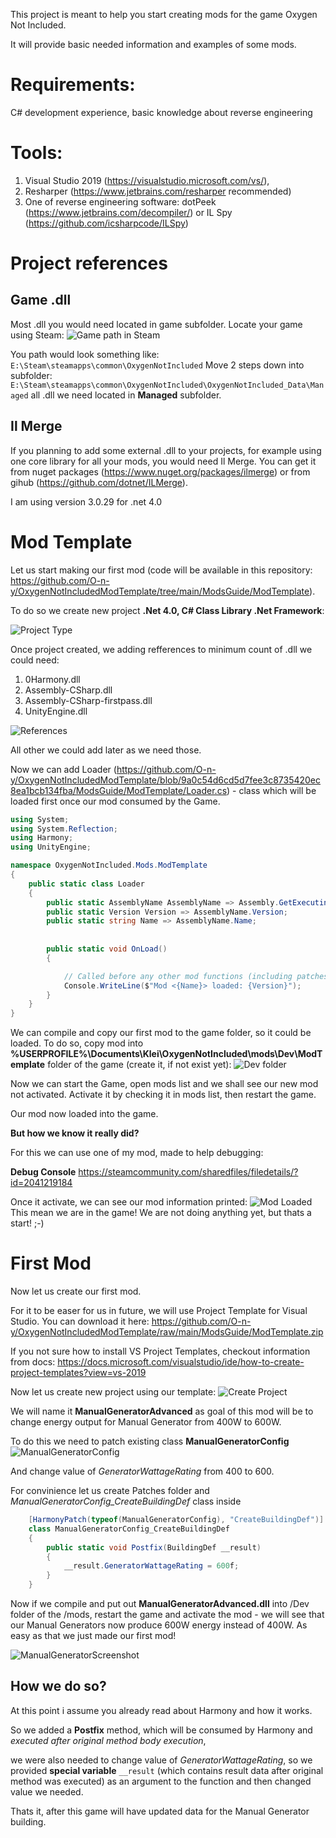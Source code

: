 This project is meant to help you start creating mods for the game Oxygen Not Included.

It will provide basic needed information and examples of some mods.

# Requirements:

C# development experience, basic knowledge about reverse engineering

# Tools: 
1. Visual Studio 2019 (https://visualstudio.microsoft.com/vs/), 
2. Resharper (https://www.jetbrains.com/resharper recommended)
3. One of reverse engineering software:  dotPeek (https://www.jetbrains.com/decompiler/) or IL Spy (https://github.com/icsharpcode/ILSpy)



# Project references


## Game .dll

Most .dll you would need located in game subfolder. Locate your game using Steam:
![Game path in Steam](https://raw.githubusercontent.com/O-n-y/OxygenNotIncludedModTemplate/main/Images/oxy-mod-1.png)


You path would look something like:
`E:\Steam\steamapps\common\OxygenNotIncluded`
Move 2 steps down into subfolder:
`E:\Steam\steamapps\common\OxygenNotIncluded\OxygenNotIncluded_Data\Managed`
all .dll we need located in **Managed** subfolder.

## Il Merge

If you planning to add some external .dll to your projects, for example using one core library for all your mods, you would need Il Merge.
You can get it from nuget packages (https://www.nuget.org/packages/ilmerge) or from gihub (https://github.com/dotnet/ILMerge).

I am using version 3.0.29 for .net 4.0


# Mod Template
Let us start making our first mod (code will be available in this repository: https://github.com/O-n-y/OxygenNotIncludedModTemplate/tree/main/ModsGuide/ModTemplate).

To do so we create new project **.Net 4.0, C# Class Library .Net Framework**:

![Project Type](https://raw.githubusercontent.com/O-n-y/OxygenNotIncludedModTemplate/main/Images/modtemplate-create.png)

Once project created, we adding refferences to minimum count of .dll we could need:
1. 0Harmony.dll
2. Assembly-CSharp.dll
3. Assembly-CSharp-firstpass.dll
4. UnityEngine.dll

![References](https://raw.githubusercontent.com/O-n-y/OxygenNotIncludedModTemplate/main/Images/modtemplate-references.png)

All other we could add later as we need those.

Now we can add Loader (https://github.com/O-n-y/OxygenNotIncludedModTemplate/blob/9a0c54d6cd5d7fee3c8735420ec8ea1bcb134fba/ModsGuide/ModTemplate/Loader.cs) - class which will be loaded first once our mod consumed by the Game.

```csharp
using System;
using System.Reflection;
using Harmony;
using UnityEngine;

namespace OxygenNotIncluded.Mods.ModTemplate
{
	public static class Loader
	{
		public static AssemblyName AssemblyName => Assembly.GetExecutingAssembly().GetName();
		public static Version Version => AssemblyName.Version;
		public static string Name => AssemblyName.Name;
		
		
		public static void OnLoad()
		{

			// Called before any other mod functions (including patches), when Mod is loaded by the Game
			Console.WriteLine($"Mod <{Name}> loaded: {Version}");
		}
	}
}

```

We can compile and copy our first mod to the game folder, so it could be loaded.
To do so, copy mod into **%USERPROFILE%\Documents\Klei\OxygenNotIncluded\mods\Dev\ModTemplate** folder of the game (create it, if not exist yet):
![Dev folder](https://raw.githubusercontent.com/O-n-y/OxygenNotIncludedModTemplate/main/Images/modtemplate-mod-dev-folder.png)


Now we can start the Game, open mods list and we shall see our new mod not activated. 
Activate it by checking it in mods list, then restart the game. 

Our mod now loaded into the game. 

**But how we know it really did?**

For this we can use one of my mod, made to help debugging: 

**Debug Console** https://steamcommunity.com/sharedfiles/filedetails/?id=2041219184

Once it activate, we can see our mod information printed:
![Mod Loaded](https://raw.githubusercontent.com/O-n-y/OxygenNotIncludedModTemplate/main/Images/modtemplate-load.png)
This mean we are in the game! We are not doing anything yet, but thats a start! ;-)

# First Mod

Now let us create our first mod. 

For it to be easer for us in future, we will use Project Template for Visual Studio. You can download it here: https://github.com/O-n-y/OxygenNotIncludedModTemplate/raw/main/ModsGuide/ModTemplate.zip

If you not sure how to install VS Project Templates, checkout information from docs:
https://docs.microsoft.com/visualstudio/ide/how-to-create-project-templates?view=vs-2019

Now let us create new project using our template:
![Create Project](https://raw.githubusercontent.com/O-n-y/OxygenNotIncludedModTemplate/main/Images/project-template.png)

We will name it **ManualGeneratorAdvanced** as goal of this mod will be to change energy output for Manual Generator from 400W to 600W.

To do this we need to patch existing class **ManualGeneratorConfig**
![ManualGeneratorConfig](https://raw.githubusercontent.com/O-n-y/OxygenNotIncludedModTemplate/main/Images/ManualGenerator-Config.png)

And change value of *GeneratorWattageRating* from 400 to 600.

For convinience let us create Patches folder and *ManualGeneratorConfig_CreateBuildingDef* class inside

```cs
	[HarmonyPatch(typeof(ManualGeneratorConfig), "CreateBuildingDef")]
	class ManualGeneratorConfig_CreateBuildingDef
	{
		public static void Postfix(BuildingDef __result)
		{
			__result.GeneratorWattageRating = 600f;
		}
	}
```
Now if we compile and put out **ManualGeneratorAdvanced.dll** into /Dev folder of the /mods, restart the game and activate the mod - we will see that our Manual Generators now produce 600W energy instead of 400W. As easy as that we just made our first mod!

![ManualGeneratorScreenshot](https://raw.githubusercontent.com/O-n-y/OxygenNotIncludedModTemplate/main/Images/ManualGenerator-Screenshot.png)

##  How we do so?
At this point i assume you already read about Harmony and how it works. 

So we added a **Postfix** method, which will be consumed by Harmony and *executed after original method body execution*, 

we were also needed to change value of *GeneratorWattageRating*, so we provided **special variable** `__result` (which contains result data after original method was executed) as an argument to the function and then changed value we needed.  

Thats it, after this game will have updated data for the Manual Generator building.
